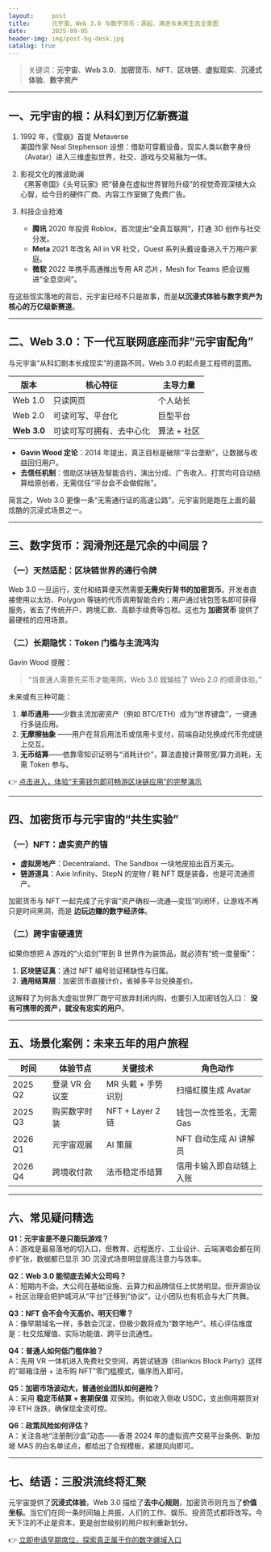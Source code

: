 ```yaml
---
layout:     post
title:      元宇宙、Web 3.0 与数字货币：源起、演进与未来生态全景图
date:       2025-09-05
header-img: img/post-bg-desk.jpg
catalog: true
---
```


> 关键词：**元宇宙**、**Web 3.0**、**加密货币**、**NFT**、**区块链**、**虚拟现实**、**沉浸式体验**、**数字资产**

---

## 一、元宇宙的根：从科幻到万亿新赛道

1. 1992 年，《雪崩》首提 Metaverse  
   美国作家 Neal Stephenson 设想：借助可穿戴设备，现实人类以数字身份（Avatar）进入三维虚拟世界，社交、游戏与交易融为一体。

2. 影视文化的推波助澜  
   《黑客帝国》《头号玩家》把“替身在虚拟世界冒险升级”的视觉奇观深植大众心智，给今日的硬件厂商、内容工作室做了免费广告。

3. 科技企业抢滩  
   - **腾讯** 2020 年投资 Roblox，首次提出“全真互联网”，打通 3D 创作与社交分发。  
   - **Meta** 2021 年改名 All in VR 社交，Quest 系列头戴设备进入千万用户家庭。  
   - **微软** 2022 年携手高通推出专用 AR 芯片，Mesh for Teams 把会议搬进“全息空间”。

在这些现实落地的背后，元宇宙已经不只是故事，而是**以沉浸式体验与数字资产为核心的万亿级新赛道**。

---

## 二、Web 3.0：下一代互联网底座而非“元宇宙配角”

与元宇宙“从科幻剧本长成现实”的道路不同，Web 3.0 的起点是工程师的蓝图。

| 版本 | 核心特征 | 主导力量 |
|----|---------|-------|
| Web 1.0 | 只读网页 | 个人站长 |
| Web 2.0 | 可读可写、平台化 | 巨型平台 |
| **Web 3.0** | 可读可写可拥有、去中心化 | 算法 + 社区 |

- **Gavin Wood 定论**：2014 年提出，真正目标是破除“平台垄断”，让数据与收益回归用户。  
- **去信任机制**：借助区块链及智能合约，演出分成、广告收入、打赏均可自动结算给原创者，无需信任“平台会不会做假账”。

简言之，Web 3.0 更像一条“无需通行证的高速公路”，元宇宙则是跑在上面的最炫酷的沉浸式场景之一。

---

## 三、数字货币：润滑剂还是冗余的中间层？

### （一）天然适配：区块链世界的通行令牌

Web 3.0 一旦运行，支付和结算便天然需要**无需央行背书的加密货币**。开发者直接使用以太坊、Polygon 等链的代币调用智能合约；用户通过钱包签名即可获得服务，省去了传统开户、跨境汇款、高额手续费等包袱。这也为 **加密货币** 提供了最硬核的应用场景。

### （二）长期隐忧：Token 门槛与主流鸿沟

Gavin Wood 提醒：  
> “当普通人需要先买币才能用网，Web 3.0 就输给了 Web 2.0 的顺滑体验。”  

未来或有三种可能：

1. **单币通用**——少数主流加密资产（例如 BTC/ETH）成为“世界键盘”，一键通行多链应用。  
2. **无摩擦抽象** ——用户在背后用法币或信用卡支付，前端自动兑换成代币完成链上交互。  
3. **无币结算**——依靠零知识证明与“消耗计价”，算法直接计算带宽/算力消耗，无需 Token 参与。

👉 [点击进入，体验“无需钱包即可畅游区块链应用”的完整演示](https://okxdog.com/)

---

## 四、加密货币与元宇宙的“共生实验”

### （一）NFT：虚实资产的锚

- **虚拟房地产**：Decentraland、The Sandbox 一块地皮拍出百万美元。  
- **链游道具**：Axie Infinity、StepN 的宠物 / 鞋 NFT 既是装备，也是可流通资产。  

加密货币与 NFT 一起完成了元宇宙“资产确权—流通—变现”的闭环，让游戏不再只是时间黑洞，而是 **边玩边赚的数字经济体**。

### （二）跨宇宙硬通货

如果你想把 A 游戏的“火焰剑”带到 B 世界作为装饰品，就必须有“统一度量衡”：

1. **区块链证真**：通过 NFT 编号验证稀缺性与归属。  
2. **通用结算层**：加密货币直接计价，省掉多平台兑换差价。

这解释了为何各大虚拟世界厂商宁可放弃封闭内购，也要引入加密钱包入口： **没有可携带的资产，就没有忠实的用户**。

---

## 五、场景化案例：未来五年的用户旅程

| 时间 | 体验节点 | 关键技术 | 角色动作 |
|----|--------|--------|--------|
| 2025 Q2 | 登录 VR 会议室 | MR 头戴 + 手势识别 | 扫描虹膜生成 Avatar |
| 2025 Q3 | 购买数字时装 | NFT + Layer 2 链 | 钱包一次性签名，无需 Gas |
| 2026 Q1 | 元宇宙观展 | AI 策展 | NFT 自动生成 AI 讲解员 |
| 2026 Q4 | 跨境收付款 | 法币稳定币结算 | 信用卡输入即自动链上入账 |

---

## 六、常见疑问精选

**Q1：元宇宙是不是只能玩游戏？**  
A：游戏是最易落地的切入口，但教育、远程医疗、工业设计、云端演唱会都在同步扩张，数据都已显示 3D 沉浸式场景明显提高注意力与效率。

**Q2：Web 3.0 能彻底去掉大公司吗？**  
A：短期内不会。大公司在基础设施、云算力和品牌信任上优势明显。但开源协议 + 社区治理会把护城河从“平台”迁移到“协议”，让小团队也有机会与大厂共舞。

**Q3：NFT 会不会今天高价、明天归零？**  
A：像早期域名一样，多数会沉淀，但极少数将成为“数字地产”。核心评估维度是：社交炫耀值、实际功能值、跨平台流通性。

**Q4：普通人如何低门槛体验？**  
A：先用 VR 一体机进入免费社交空间，再尝试链游《Blankos Block Party》这样的“邮箱注册 + 法币购 NFT”零门槛模式，循序而入即可。

**Q5：加密市场波动大，普通创业团队如何避险？**  
A：采用 **稳定币结算 + 套期保值** 双保险。例如收入侧收 USDC，支出侧用期货对冲 ETH 涨跌，确保现金流可控。

**Q6：政策风险如何评估？**  
A：关注各地“注册制沙盒”动态——香港 2024 年的虚拟资产交易平台条例、新加坡 MAS 的白名单试点，都给出了合规模板，紧跟风向即可。

---

## 七、结语：三股洪流终将汇聚

元宇宙提供了**沉浸式体验**，Web 3.0 描绘了**去中心规则**，加密货币则充当了**价值坐标**。当它们在同一条时间轴上共振，人们的工作、娱乐、投资范式都将改写。今天下注的不止是资本，更是创世级别的用户权利重新划分。

👉 [立即申请早期席位，探索真正属于你的数字疆域入口](https://okxdog.com/)